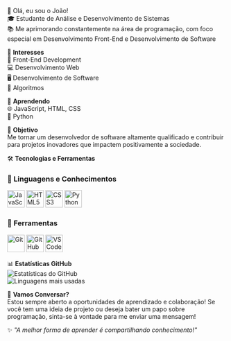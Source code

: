 👋 Olá, eu sou o João!  
🎓 Estudante de Análise e Desenvolvimento de Sistemas  
📚 Me aprimorando constantemente na área de programação, com foco especial em Desenvolvimento Front-End e Desenvolvimento de Software  

🚀 **Interesses**  
🎨 Front-End Development  
💻 Desenvolvimento Web  
🖥️ Desenvolvimento de Software  
🧩 Algoritmos  

📖 **Aprendendo**  
🌐 JavaScript, HTML, CSS  
🐍 Python  

🎯 **Objetivo**  
Me tornar um desenvolvedor de software altamente qualificado e contribuir para projetos inovadores que impactem positivamente a sociedade.  

🛠️ **Tecnologias e Ferramentas**

### 📌 Linguagens e Conhecimentos  
<p align="left">
  <img src="https://cdn.jsdelivr.net/gh/devicons/devicon/icons/javascript/javascript-original.svg" alt="JavaScript" width="40" height="40"/>
  <img src="https://cdn.jsdelivr.net/gh/devicons/devicon/icons/html5/html5-original.svg" alt="HTML5" width="40" height="40"/>
  <img src="https://cdn.jsdelivr.net/gh/devicons/devicon/icons/css3/css3-original.svg" alt="CSS3" width="40" height="40"/>
  <img src="https://cdn.jsdelivr.net/gh/devicons/devicon/icons/python/python-original.svg" alt="Python" width="40" height="40"/>
</p>

### 🔹 Ferramentas  
<p align="left">
  <img src="https://cdn.jsdelivr.net/gh/devicons/devicon/icons/git/git-original.svg" alt="Git" width="40" height="40"/>
  <img src="https://cdn.jsdelivr.net/gh/devicons/devicon/icons/github/github-original.svg" alt="GitHub" width="40" height="40"/>
  <img src="https://cdn.jsdelivr.net/gh/devicons/devicon/icons/vscode/vscode-original.svg" alt="VS Code" width="40" height="40"/>
</p>

📊 **Estatísticas GitHub**  
![Estatísticas do GitHub](https://github-readme-stats.vercel.app/api?username=joaofreitas77&show_icons=true&theme=tokyonight)  
![Linguagens mais usadas](https://github-readme-stats.vercel.app/api/top-langs/?username=joaofreitas77&layout=compact&theme=tokyonight)

💬 **Vamos Conversar?**  
Estou sempre aberto a oportunidades de aprendizado e colaboração! Se você tem uma ideia de projeto ou deseja bater um papo sobre programação, sinta-se à vontade para me enviar uma mensagem!  

✨ _"A melhor forma de aprender é compartilhando conhecimento!"_
